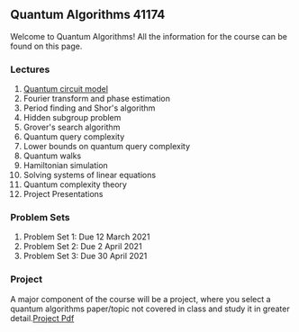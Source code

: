 ## Quantum Algorithms 41174

Welcome to Quantum Algorithms!  All the information for the course can be found on this page.


### Lectures

1. [Quantum circuit model](https://github.com/troyjlee/qalgo/tree/main/LECTURES/lec1.pdf)
2. Fourier transform and phase estimation
3. Period finding and Shor's algorithm
4. Hidden subgroup problem
5. Grover's search algorithm
6. Quantum query complexity
7. Lower bounds on quantum query complexity
8. Quantum walks
9. Hamiltonian simulation
10. Solving systems of linear equations
11. Quantum complexity theory
12. Project Presentations

### Problem Sets
1. Problem Set 1: Due 12 March 2021
2. Problem Set 2: Due 2 April 2021
3. Problem Set 3: Due 30 April 2021


### Project
A major component of the course will be a project, where you select a quantum algorithms paper/topic not covered in class 
and study it in greater detail.[Project Pdf](https://github.com/troyjlee/qalgo/tree/main/PROJECT/project.pdf)

